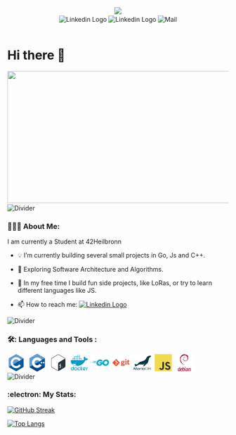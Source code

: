 <div id="header" align="center">
  <img src="https://user-images.githubusercontent.com/74038190/219923809-b86dc415-a0c2-4a38-bc88-ad6cf06395a8.gif" width="100"/>
</div>
<div id="logos" align="center">
  <img src="https://user-images.githubusercontent.com/74038190/235294012-0a55e343-37ad-4b0f-924f-c8431d9d2483.gif" width="60" height="60" alt="Linkedin Logo"/>
  <img src="https://user-images.githubusercontent.com/74038190/235294012-0a55e343-37ad-4b0f-924f-c8431d9d2483.gif" width="60" height="60" alt="Linkedin Logo"/>
  <img src="https://user-images.githubusercontent.com/74038190/235223599-0eadbd7c-c916-4f24-af9d-9242730e6172.gif" width="60" height="60" alt="Mail"/>
</div>
<div id="viewers" align="center">
<img src="https://komarev.com/ghpvc/?username=mleibeng&style=flat-square&color=blue" alt=""/>  
</div>
<h1>
  Hi there 👋
</h1>
<div align="center">
  <img src="https://media.giphy.com/media/dWesBcTLavkZuG35MI/giphy.gif" width="600" height="300"/>
</div>

<img src="https://user-images.githubusercontent.com/74038190/212284100-561aa473-3905-4a80-b561-0d28506553ee.gif"  alt="Divider"/>

### 🧑🏻‍💻 About Me:
I am currently a Student at 42Heilbronn

- 💡 I’m currently building several small projects in Go, Js and C++.

- 📜 Exploring Software Architecture and Algorithms.

- 🚧 In my free time I build fun side projects, like LoRas, or try to learn different languages like JS.

- 📫 How to reach me: [![Linkedin Logo](https://img.shields.io/badge/-kakbar-blue?style=flat&logo=Linkedin&logoColor=white)](your-linkedin-url)

 <img src="https://user-images.githubusercontent.com/74038190/212284100-561aa473-3905-4a80-b561-0d28506553ee.gif"  alt="Divider"/>

### 🛠️: Languages and Tools :

<div>
  <img src="https://github.com/devicons/devicon/blob/master/icons/c/c-original.svg" title="C" alt="C" width="40" height="40"/>&nbsp;
  <img src="https://github.com/devicons/devicon/blob/master/icons/cplusplus/cplusplus-original.svg" title="C++" alt="C++" width="40" height="40"/>&nbsp;
  <img src="https://github.com/devicons/devicon/blob/master/icons/bash/bash-original.svg" title="Bash" alt="Bash" width="40" height="40"/>&nbsp;
  <img src="https://github.com/devicons/devicon/blob/master/icons/docker/docker-plain-wordmark.svg" title="Docker" alt="Docker" width="40" height="40"/>&nbsp;
  <img src="https://github.com/devicons/devicon/blob/master/icons/go/go-original-wordmark.svg" title="Go" alt="Go" width="40" height="40"/>&nbsp;
  <img src="https://raw.githubusercontent.com/devicons/devicon/6910f0503efdd315c8f9b858234310c06e04d9c0/icons/git/git-plain-wordmark.svg" title="Git" alt="Git" width="40" height="40"/>&nbsp;
  <img src="https://github.com/devicons/devicon/blob/master/icons/mariadb/mariadb-original-wordmark.svg" title="MariaDB" alt="MariaDB" width="40" height="40"/>&nbsp;
  <img src="https://github.com/devicons/devicon/blob/master/icons/javascript/javascript-original.svg" alt="JavaScript" width="40" height="40"/>&nbsp;
  <img src="https://github.com/devicons/devicon/blob/master/icons/debian/debian-plain-wordmark.svg" title="Debian" alt="Debian" width="40" height="40"/>&nbsp;
</div>

 <img src="https://user-images.githubusercontent.com/74038190/212284100-561aa473-3905-4a80-b561-0d28506553ee.gif"  alt="Divider"/>

### :electron: My Stats:

[![GitHub Streak](https://github-readme-streak-stats.herokuapp.com?user=mleibeng&theme=tokyonight-duo&date_format=j%20M%5B%20Y%5D)](https://git.io/streak-stats)

[![Top Langs](https://github-readme-stats.vercel.app/api/top-langs/?username=mleibeng&layout=compact&theme=vision-friendly-dark)](https://github.com/anuraghazra/github-readme-stats)

<!-- <div "https://media1.giphy.com/media/v1.Y2lkPTc5MGI3NjExc2lhZm56OGdzM256b3N0Ym41YnpudnhtcWU1eGkxdHF3Z2cwdjZ3dyZlcD12MV9pbnRlcm5hbF9naWZfYnlfaWQmY3Q9Zw/xT5LME6604zSIW4YBq/giphy.webp" /> -->
